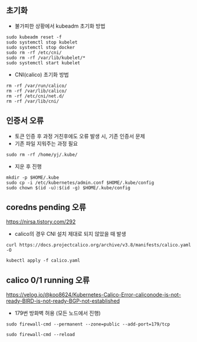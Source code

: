 ## 초기화
- 불가피한 상황에서 kubeadm 초기화 방법
```
sudo kubeadm reset -f
sudo systemctl stop kubelet
sudo systemctl stop docker
sudo rm -rf /etc/cni/
sudo rm -rf /var/lib/kubelet/*
sudo systemctl start kubelet
```
- CNI(calico) 초기화 방법
```
rm -rf /var/run/calico/
rm -rf /var/lib/calico/
rm -rf /etc/cni/net.d/
rm -rf /var/lib/cni/
```

## 인증서 오류
- 토큰 인증 후 과정 거친후에도 오류 발생 시, 기존 인증서 문제
- 기존 파일 지워주는 과정 필요
```
sudo rm -rf /home/yj/.kube/ 
```
- 지운 후 진행
```
mkdir -p $HOME/.kube
sudo cp -i /etc/kubernetes/admin.conf $HOME/.kube/config
sudo chown $(id -u):$(id -g) $HOME/.kube/config
```

## coredns pending 오류
https://nirsa.tistory.com/292
- calico의 경우 CNI 설치 제대로 되지 않았을 때 발생
```
curl https://docs.projectcalico.org/archive/v3.8/manifests/calico.yaml -O
```
```
kubectl apply -f calico.yaml
```

## calico 0/1 running 오류
https://velog.io/@koo8624/Kubernetes-Calico-Error-caliconode-is-not-ready-BIRD-is-not-ready-BGP-not-established
- 179번 방화벽 허용 (모든 노드에서 진행)
```
sudo firewall-cmd --permanent --zone=public --add-port=179/tcp
```
```
sudo firewall-cmd --reload
```
